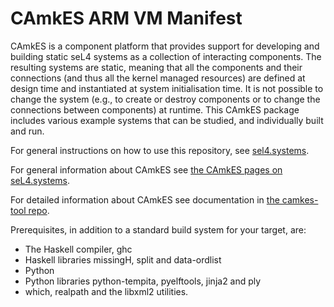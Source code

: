 <!--
     Copyright 2019, Data61, CSIRO

     SPDX-License-Identifier: BSD-2-Clause
-->

CAmkES ARM VM Manifest
======================

CAmkES is a component platform that provides support for developing and building static
seL4 systems as a collection of interacting components.  The resulting systems are static,
meaning that all the components and their connections (and thus all the kernel
managed resources) are defined at design time and instantiated at system initialisation time.
It is not possible to change the system (e.g., to create or destroy components or to change
the connections between components) at runtime.  This CAmkES package includes various example
systems that can be studied, and individually built and run.

For general instructions on how to use this repository, see [sel4.systems](http://sel4.systems/Download/building).

For general information about CAmkES see [the CAmkES pages on seL4.systems](https://docs.sel4.systems/projects/camkes/).

For detailed information about CAmkES see documentation in [the camkes-tool repo](https://github.com/seL4/camkes-tool/blob/master/docs/index.md).

Prerequisites, in addition to a standard build system for your target, are:
* The Haskell compiler, ghc
* Haskell libraries missingH, split and data-ordlist
* Python
* Python libraries python-tempita, pyelftools, jinja2 and ply
* which, realpath and the libxml2 utilities.
